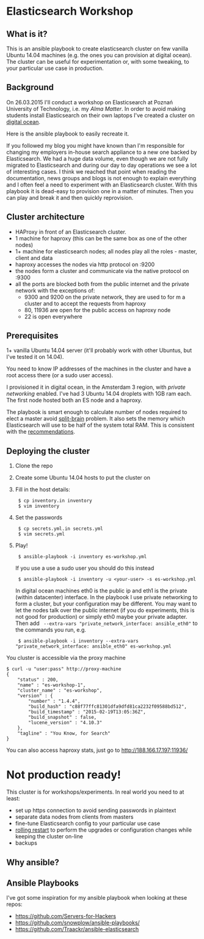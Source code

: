 Elasticsearch Workshop
======================

What is it?
-----------

This is an ansible playbook to create elasticsearch cluster on few
vanilla Ubuntu 14.04 machines (e.g. the ones you can provision at
digital ocean). The cluster can be useful for experimentation or, with
some tweaking, to your particular use case in production.

Background
----------

On 26.03.2015 I'll conduct a workshop on Elasticsearch at Poznań
University of Technology, i.e. my *Alma Matter*. In order to avoid
making students install Elasticsearch on their own laptops I've
created a cluster on [digital ocean][do].

Here is the ansible playbook to easily recreate it.

[do]: https://www.digitalocean.com/?refcode=649b18bb5e59

If you followed my blog you might have known than I'm responsible for
changing my employers in-house search appliance to a new one backed by
Elasticsearch. We had a huge data volume, even though we are not fully
migrated to Elasticsearch and during our day to day operations we see
a lot of interesting cases. I think we reached that point when reading
the documentation, news groups and blogs is not enough to explain
everything and I often feel a need to experiment with an Elasticsearch
cluster. With this playbook it is dead-easy to provision one in a
matter of minutes. Then you can play and break it and then quickly
reprovision.

Cluster architecture
--------------------

* HAProxy in front of an Elasticsearch cluster.
* 1 machine for haproxy (this can be the same box as one of the other
  nodes)
* 1+ machine for elasticsearch nodes; all nodes play all the roles -
  master, client and data
* haproxy accesses the nodes via http protocol on :9200
* the nodes form a cluster and communicate via the native protocol on
  :9300
* all the ports are blocked both from the public internet and the
  private network with the exceptions of:
    * 9300 and 9200 on the private network, they are used to for m a
      cluster and to accept the requests from haproxy
    * 80, 11936 are open for the public access on haproxy node
    * 22 is open everywhere

Prerequisites
-------------

1+ vanilla Ubuntu 14.04 server (it'll probably work with other
Ubuntus, but I've tested it on 14.04).

You need to know IP addresses of the machines in the cluster and have
a root access there (or a sudo user access).

I provisioned it in digital ocean, in the Amsterdam 3 region, with
*private networking* enabled. I've had 3 Ubuntu 14.04 droplets with
1GB ram each. The first node hosted both an ES node and a haproxy.

The playbook is smart enough to calculate number of nodes required to
elect a master avoid [split-brain][split-brain] problem. It also sets
the memory which Elasticsearch will use to be half of the system total
RAM. This is consistent with the [recommendations][es-memory].

[split-brain]: http://blog.trifork.com/2013/10/24/how-to-avoid-the-split-brain-problem-in-elasticsearch/
[es-memory]: www.elastic.co/guide/en/elasticsearch/reference/master/setup-configuration.html#setup-configuration-memory


Deploying the cluster
---------------------

1. Clone the repo
2. Create some Ubuntu 14.04 hosts to put the cluster on
3. Fill in the host details:

        $ cp inventory.in inventory
        $ vim inventory

4. Set the passwords

        $ cp secrets.yml.in secrets.yml
        $ vim secrets.yml

5. Play!

        $ ansible-playbook -i inventory es-workshop.yml

   If you use a use a sudo user you should do this instead

        $ ansible-playbook -i inventory -u <your-user> -s es-workshop.yml

    In digital ocean machines eth0 is the public ip and eth1 is the
    private (within datacenter) interface. In the playbook I use
    private networking to form a cluster, but your configuration may
    be different. You may want to let the nodes talk over the public
    internet (if you do experiments, this is not good for production)
    or simply eth0 maybe your private adapter. Then add ` --extra-vars
    "private_network_interface: ansible_eth0"` to the commands you
    run, e.g.

        $ ansible-playbook -i inventory --extra-vars "private_network_interface: ansible_eth0" es-workshop.yml

You cluster is accessible via the proxy machine

    $ curl -u "user:pass" http://proxy-machine
    {
        "status" : 200,
        "name" : "es-workshop-1",
        "cluster_name" : "es-workshop",
        "version" : {
            "number" : "1.4.4",
            "build_hash" : "c88f77ffc81301dfa9dfd81ca2232f09588bd512",
            "build_timestamp" : "2015-02-19T13:05:36Z",
            "build_snapshot" : false,
            "lucene_version" : "4.10.3"
        },
        "tagline" : "You Know, for Search"
    }


You can also access haproxy stats, just go to http://188.166.17.197:11936/

# Not production ready!

This cluster is for workshops/experiments. In real world you need to at least:

* set up https connection to avoid sending passwords in plaintext
* separate data nodes from clients from masters
* fine-tune Elasticsearch config to your particular use case
* [rolling restart][rolling-restart] to perform the upgrades or
  configuration changes while keeping the cluster on-line
* backups

[rolling-restart]: http://www.elastic.co/guide/en/elasticsearch/guide/current/_rolling_restarts.html

Why ansible?
------------



Ansible Playbooks
-----------------

I've got some inspiration for my ansible playbook when looking at these repos:

- https://github.com/Servers-for-Hackers
- https://github.com/snowplow/ansible-playbooks/
- https://github.com/Traackr/ansible-elasticsearch
